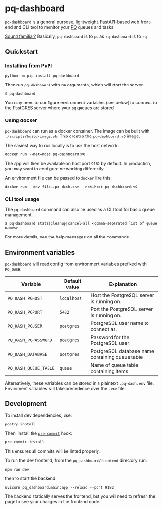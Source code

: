 # pq-dashboard

`pq-dashboard` is a general purpose, lightweight, [FastAPI](https://fastapi.tiangolo.com/)-based web front-end and CLI tool to monitor your [PQ](https://github.com/malthe/pq/) queues and tasks.

[Sound familiar?](https://github.com/Parallels/rq-dashboard#introduction) Basically, `pq-dashboard` is to `pq` as `rq-dashboard` is to `rq`.

## Quickstart

### Installing from PyPI

`python -m pip install pq-dashboard`

Then run `pq-dashboard` with no arguments, which will start the server.

```
$ pq-dashboard
```

You may need to configure environment variables (see below) to connect to the PostGRES server where your `pq` queues are stored.

### Using docker

`pq-dashboard` can run as a docker container. The image can be built with `./scripts/build-image.sh`. This creates the `pq-dashboard:v0` image.

The easiest way to run locally is to use the host network:

```
docker run --net=host pq-dashboard:v0
```

The app will then be available on host port `9182` by default. In production, you may want to configure networking differently.

An environment file can be passed to `docker` like this:

```
docker run --env-file=.pq-dash.env --net=host pq-dashboard:v0
```

### CLI tool usage

The `pq-dashboard` command can also be used as a CLI tool for basic queue management.

```
$ pq-dashboard stats|cleanup|cancel-all <comma-separated list of queue names>
```

For more details, see the help messages on all the commands

## Environment variables

`pq-dashboard` will read config from environment variables prefixed with `PQ_DASH`.

| Variable              | Default value | Explanation                                     |
| --------------------- | ------------- | ----------------------------------------------- |
| `PQ_DASH_PGHOST`      | `localhost`   | Host the PostgreSQL server is running on.       |
| `PQ_DASH_PGPORT`      | `5432`        | Port the PostgreSQL server is running on.       |
| `PQ_DASH_PGUSER`      | `postgres`    | PostgreSQL user name to connect as.             |
| `PQ_DASH_PGPASSWORD`  | `postgres`    | Password for the PostgreSQL user.               |
| `PQ_DASH_DATABASE`    | `postgres`    | PostgreSQL database name containing queue table |
| `PQ_DASH_QUEUE_TABLE` | `queue`       | Name of queue table containing items            |

Alternatively, these variables can be stored in a plaintext `.pq-dash.env` file. Enviroment variables
will take precedence over the `.env` file.

## Development

To install dev dependencies, use:

```
poetry install
```

Then, install the [`pre-commit`](https://pre-commit.com/) hook:

```
pre-commit install
```

This ensures all commits will be linted properly.

To run the dev frontend, from the `pq_dashboard/frontend` directory run:

```
npm run dev
```

then to start the backend:

```
uvicorn pq_dashboard.main:app --reload --port 9182
```

The backend statically serves the frontend, but you will need to refresh the page to see your changes in the frontend code.

